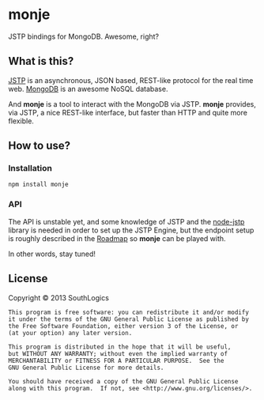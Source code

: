 monje
=====

JSTP bindings for MongoDB. Awesome, right?

What is this?
-------------

[JSTP](https://github.com/Fetcher/jstp-rfc) is an asynchronous, JSON based, REST-like protocol for the real time web. [MongoDB](http://www.mongodb.org/) is an awesome NoSQL database. 

And **monje** is a tool to interact with the MongoDB via JSTP. **monje** provides, via JSTP, a nice REST-like interface, but faster than HTTP and quite more flexible. 

How to use?
-----------

### Installation

    npm install monje

### API

The API is unstable yet, and some knowledge of JSTP and the [node-jstp](https://github.com/Fetcher/node-jstp) library is needed in order to set up the JSTP Engine, but the endpoint setup is roughly described in the [Roadmap](https://github.com/Fetcher/monje/issues/1) so **monje** can be played with.

In other words, stay tuned!

License
-------

Copyright © 2013 SouthLogics

    This program is free software: you can redistribute it and/or modify
    it under the terms of the GNU General Public License as published by
    the Free Software Foundation, either version 3 of the License, or
    (at your option) any later version.

    This program is distributed in the hope that it will be useful,
    but WITHOUT ANY WARRANTY; without even the implied warranty of
    MERCHANTABILITY or FITNESS FOR A PARTICULAR PURPOSE.  See the
    GNU General Public License for more details.

    You should have received a copy of the GNU General Public License
    along with this program.  If not, see <http://www.gnu.org/licenses/>.
